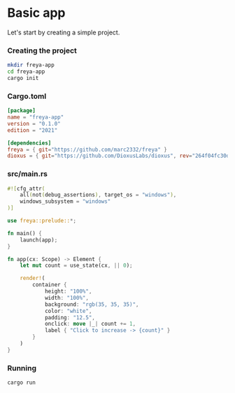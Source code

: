 # Basic app

Let's start by creating a simple project.

### Creating the project

```sh
mkdir freya-app
cd freya-app
cargo init
```

### Cargo.toml

```toml
[package]
name = "freya-app"
version = "0.1.0"
edition = "2021"

[dependencies]
freya = { git="https://github.com/marc2332/freya" }
dioxus = { git="https://github.com/DioxusLabs/dioxus", rev="264f04fc30d7dbf3ce115a60fc709920e79cf46c"}
```

### src/main.rs

```rust no_run
#![cfg_attr(
    all(not(debug_assertions), target_os = "windows"),
    windows_subsystem = "windows"
)]

use freya::prelude::*;

fn main() {
    launch(app);
}

fn app(cx: Scope) -> Element {
    let mut count = use_state(cx, || 0);

    render!(
        container {
            height: "100%",
            width: "100%",
            background: "rgb(35, 35, 35)",
            color: "white",
            padding: "12.5",
            onclick: move |_| count += 1,
            label { "Click to increase -> {count}" }
        }
    )
}
```

### Running
```sh
cargo run
```